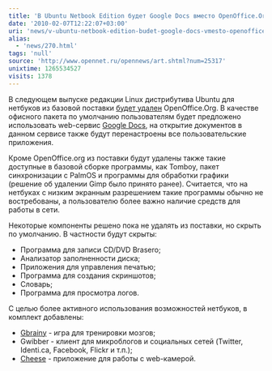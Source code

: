 ```yaml
---
title: 'В Ubuntu Netbook Edition будет Google Docs вместо OpenOffice.Org '
date: '2010-02-07T12:22:07+03:00'
uri: 'news/v-ubuntu-netbook-edition-budet-google-docs-vmesto-openoffice-org'
alias: 
  - 'news/270.html'
tags: 'null'
source: 'http://www.opennet.ru/opennews/art.shtml?num=25317'
unixtime: 1265534527
visits: 1378
---
```

В следующем выпуске редакции Linux дистрибутива Ubuntu для нетбуков из базовой поставки [будет удален](http://digitizor.com/2010/02/05/openoffice-dropped-from-ubuntu-netbook-edition-10-04/) OpenOffice.Org. В качестве офисного пакета по умолчанию пользователям будет предложено использовать web-сервис [Google Docs](http://docs.google.com), на открытие документов в данном сервисе также будут перенастроены все пользовательские приложения.

Кроме OpenOffice.org из поставки будут удалены также такие доступные в базовой сборке программы, как Tomboy, пакет синхронизации с PalmOS и программы для обработки графики (решение об удалении Gimp было принято ранее).  Считается, что на нетбуках с низким экранным разрешением такие программы обычно не востребованы, а пользователю более важно наличие средств для работы в сети.

Некоторые компоненты решено пока не удалять из поставки, но скрыть по умолчанию. В частности будут скрыты:

*   Программа для записи CD/DVD Brasero;
*   Анализатор заполненности диска;
*   Приложения для управления печатью;
*   Программа для создания скриншотов;
*   Словарь;
*   Программа для просмотра логов.

С целью более активного использования возможностей нетбуков, в комплект добавлены:

*   [Gbrainy](http://live.gnome.org/gbrainy) - игра для тренировки мозгов;
*   Gwibber - клиент для микроблогов и социальных сетей  (Twitter, Identi.ca, Facebook, Flickr и т.п.);
*   [Cheese](http://projects.gnome.org/cheese/) - приложение для работы с web-камерой.
